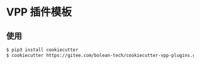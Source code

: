 # VPP 插件模板

## 使用

```bash
$ pip3 install cookiecutter
$ cookiecutter https://gitee.com/bolean-tech/cookiecutter-vpp-plugins.git
```
